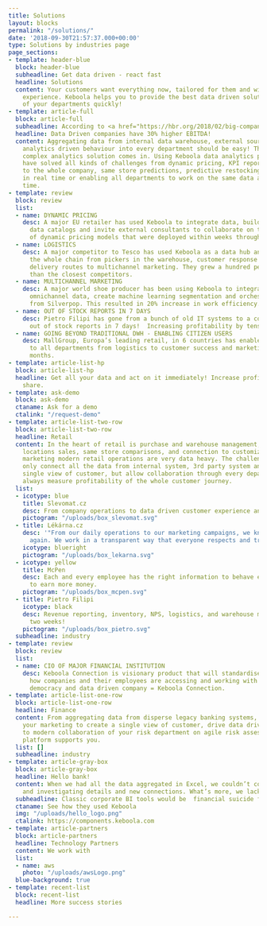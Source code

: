 ```yaml
---
title: Solutions
layout: blocks
permalink: "/solutions/"
date: '2018-09-30T21:57:37.000+00:00'
type: Solutions by industries page
page_sections:
- template: header-blue
  block: header-blue
  subheadline: Get data driven - react fast
  headline: Solutions
  content: Your customers want everything now, tailored for them and with a "wow"
    experience. Keboola helps you to provide the best data driven solutions to all
    of your departments quickly!
- template: article-full
  block: article-full
  subheadline: According to <a href="https://hbr.org/2018/02/big-companies-are-embracing-analytics-but-most-still-dont-have-a-data-driven-culture">Hbr.org</a>
  headline: Data Driven companies have 30% higher EBITDA!
  content: Aggregating data from internal data warehouse, external sources and bringing
    analytics driven behaviour into every department should be easy! That’s when our
    complex analytics solution comes in. Using Keboola data analytics platform, companies
    have solved all kinds of challenges from dynamic pricing, KPI reporting available
    to the whole company, same store predictions, predictive restocking, logistics
    in real time or enabling all departments to work on the same data at the same
    time.
- template: review
  block: review
  list:
  - name: DYNAMIC PRICING
    desc: A major EU retailer has used Keboola to integrate data, build metrics and
      data catalogs and invite external consultants to collaborate on the creation
      of dynamic pricing models that were deployed within weeks through the same infrastructure.
  - name: LOGISTICS
    desc: A major competitor to Tesco has used Keboola as a data hub and is measuring
      the whole chain from pickers in the warehouse, customer response and planning
      delivery routes to multichannel marketing. They grew a hundred percent faster
      than the closest competitors.
  - name: MULTICHANNEL MARKETING
    desc: A major world shoe producer has been using Keboola to integrate all of the
      omnichannel data, create machine learning segmentation and orchestrate campaigns
      from Silverpop. This resulted in 20% increase in work efficiency.
  - name: OUT OF STOCK REPORTS IN 7 DAYS
    desc: Pietro Filipi has gone from a bunch of old IT systems to a company wide
      out of stock reports in 7 days!  Increasing profitability by tens of percent!
  - name: GOING BEYOND TRADITIONAL DWH - ENABLING CITIZEN USERS
    desc: MallGroup, Europa’s leading retail, in 6 countries has enabled analytics
      to all departments from logistics to customer success and marketing within two
      months.
- template: article-list-hp
  block: article-list-hp
  headline: Get all your data and act on it immediately! Increase profits and market
    share.
- template: ask-demo
  block: ask-demo
  ctaname: Ask for a demo
  ctalink: "/request-demo"
- template: article-list-two-row
  block: article-list-two-row
  headline: Retail
  content: In the heart of retail is purchase and warehouse management, through store
    locations sales, same store comparisons, and connection to customized CRM activities,
    marketing modern retail operations are very data heavy. The challenge is to not
    only connect all the data from internal system, 3rd party system and create a
    single view of customer, but allow collaboration through every department and
    always measure profitability of the whole customer journey.
  list:
  - icotype: blue
    title: Slevomat.cz
    desc: From company operations to data driven customer experience and marketing.
    pictogram: "/uploads/box_slevomat.svg"
  - title: Lékárna.cz
    desc: '"From our daily operations to our marketing campaigns, we know how to grow
      again. We work in a transparent way that everyone respects and trusts."'
    icotype: blueright
    pictogram: "/uploads/box_lekarna.svg"
  - icotype: yellow
    title: McPen
    desc: Each and every employee has the right information to behave effectively
      to earn more money.
    pictogram: "/uploads/box_mcpen.svg"
  - title: Pietro Filipi
    icotype: black
    desc: Revenue reporting, inventory, NPS, logistics, and warehouse management within
      two weeks!
    pictogram: "/uploads/box_pietro.svg"
  subheadline: industry
- template: review
  block: review
  list:
  - name: CIO OF MAJOR FINANCIAL INSTITUTION
    desc: Keboola Connection is visionary product that will standardise in the future
      how companies and their employees are accessing and working with data. Data
      democracy and data driven company = Keboola Connection.
- template: article-list-one-row
  block: article-list-one-row
  headline: Finance
  content: From aggregating data from disperse legacy banking systems, to helping
    your marketing to create a single view of customer, drive data driven marketing
    to modern collaboration of your risk department on agile risk assessments, Keboola
    platform supports you.
  list: []
  subheadline: industry
- template: article-gray-box
  block: article-gray-box
  headline: Hello bank!
  content: When we had all the data aggregated in Excel, we couldn’t continue verifying
    and investigating details and new connections. What’s more, we lacked proper visualization...
  subheadline: Classic corporate BI tools would be  financial suicide for us
  ctaname: See how they used Keboola
  img: "/uploads/hello_logo.png"
  ctalink: https://components.keboola.com
- template: article-partners
  block: article-partners
  headline: Technology Partners
  content: We work with
  list:
  - name: aws
    photo: "/uploads/awsLogo.png"
  blue-background: true
- template: recent-list
  block: recent-list
  headline: More success stories

---
```

